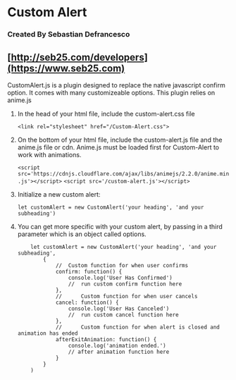 #   Custom Alert
### Created By Sebastian Defrancesco
  [http://seb25.com/developers](https://www.seb25.com)
---
   CustomAlert.js is a plugin designed to replace the native javascript confirm option. It comes with many customizeable options. This plugin relies on anime.js 

1. In the head of your html file, include the custom-alert.css file

    `<link rel="stylesheet" href="/Custom-Alert.css">`

2. On the bottom of your html file, include the custom-alert.js file and the anime.js file or cdn. Anime.js must be loaded first for Custom-Alert to work with animations.

    `<script src='https://cdnjs.cloudflare.com/ajax/libs/animejs/2.2.0/anime.min.js'></script>`
    `<script src='/custom-alert.js'></script>`

3. Initialize a new custom alert:

   `let customAlert = new CustomAlert('your heading', 'and your subheading')`

4. You can get more specific with your custom alert, by passing in a third parameter which is an object called options.

    ```
        let customAlert = new CustomAlert('your heading', 'and your subheading', 
            {
                //  Custom function for when user confirms
                confirm: function() {
                    console.log('User Has Confirmed')
                    //  run custom confirm function here
                },
                //      Custom function for when user cancels
                cancel: function() {
                    console.log('User Has Canceled')
                    //  run custom cancel function here
                },
                //      Custom function for when alert is closed and animation has ended
                afterExitAnimation: function() {
                    console.log('animation ended.')
                    // after animation function here
                }
            }
        )
    ```
